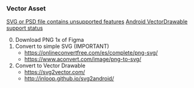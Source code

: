 ### Vector Asset

[SVG or PSD file contains unsupported features](https://developer.android.com/studio/write/vector-asset-studio#svg)
[Android VectorDrawable support status](https://github.com/logicfactory/svg2vector/wiki/Compatibility-table)

   0. Download PNG 1x of Figma
   1. Convert to simple SVG (IMPORTANT)
      - https://onlineconvertfree.com/es/complete/png-svg/
      - https://www.aconvert.com/image/png-to-svg/
   2. Convert to Vector Drawable
      - https://svg2vector.com/
      - http://inloop.github.io/svg2android/
